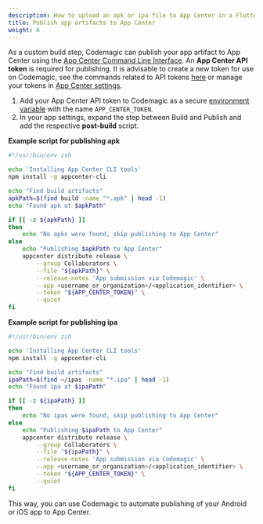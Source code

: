 ```yaml
---
description: How to upload an apk or ipa file to App Center in a Flutter workflow editor post-build script
title: Publish app artifacts to App Center
weight: 6
---
```


As a custom build step, Codemagic can publish your app artifact to App Center using the [App Center Command Line Interface](https://github.com/microsoft/appcenter-cli). An **App Center API token** is required for publishing. It is advisable to create a new token for use on Codemagic, see the commands related to API tokens [here](https://github.com/microsoft/appcenter-cli#commands) or manage your tokens in [App Center settings](https://appcenter.ms/settings/apitokens).

1. Add your App Center API token to Codemagic as a secure [environment variable](../building/environment-variables) with the name `APP_CENTER_TOKEN`.
2. In your app settings, expand the step between Build and Publish and add the respective **post-build** script.

**Example script for publishing apk**

```bash
#!/usr/bin/env zsh

echo 'Installing App Center CLI tools'
npm install -g appcenter-cli

echo "Find build artifacts"
apkPath=$(find build -name "*.apk" | head -1)
echo "Found apk at $apkPath"

if [[ -z ${apkPath} ]]
then
    echo "No apks were found, skip publishing to App Center"
else
    echo "Publishing $apkPath to App Center"
    appcenter distribute release \
        --group Collaborators \
        --file "${apkPath}" \
        --release-notes 'App submission via Codemagic' \
        --app <username_or_organization>/<application_identifier> \
        --token "${APP_CENTER_TOKEN}" \
        --quiet
fi
```

**Example script for publishing ipa**

```bash
#!/usr/bin/env zsh

echo 'Installing App Center CLI tools'
npm install -g appcenter-cli

echo "Find build artifacts"
ipaPath=$(find ~/ipas -name "*.ipa" | head -1)
echo "Found ipa at $ipaPath"

if [[ -z ${ipaPath} ]]
then
    echo "No ipas were found, skip publishing to App Center"
else
    echo "Publishing $ipaPath to App Center"
    appcenter distribute release \
        --group Collaborators \
        --file "${ipaPath}" \
        --release-notes 'App submission via Codemagic' \
        --app <username_or_organization>/<application_identifier> \
        --token "${APP_CENTER_TOKEN}" \
        --quiet
fi
```

This way, you can use Codemagic to automate publishing of your Android or iOS app to App Center.
